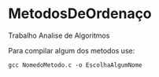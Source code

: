 # MetodosDeOrdenaço
Trabalho Analise de Algoritmos


Para compilar algum dos metodos use:

	gcc NomedoMetodo.c -o EscolhaAlgumNome
